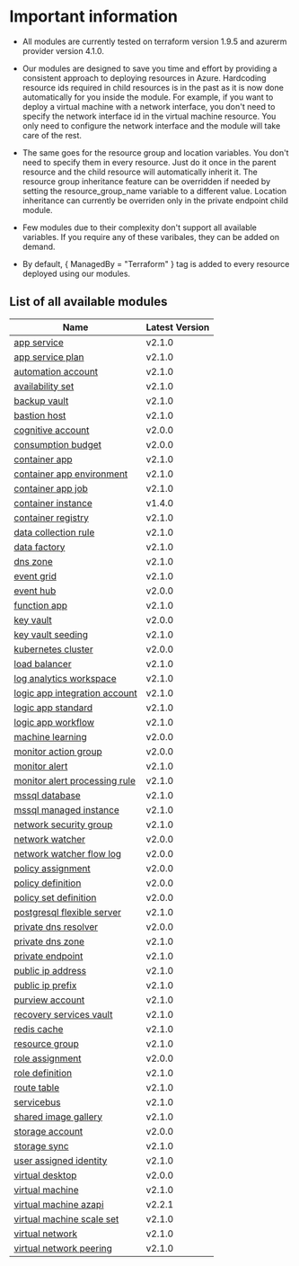 # Important information
* All modules are currently tested on terraform version 1.9.5 and azurerm provider version 4.1.0.

* Our modules are designed to save you time and effort by providing a consistent approach to deploying resources in Azure. Hardcoding resource ids required in child resources is in the past as it is now done automatically for you inside the module. For example, if you want to deploy a virtual machine with a network interface, you don't need to specify the network interface id in the virtual machine resource. You only need to configure the network interface and the module will take care of the rest.

* The same goes for the resource group and location variables. You don't need to specify them in every resource. Just do it once in the parent resource and the child resource will automatically inherit it. The resource group inheritance feature can be overridden if needed by setting the resource_group_name variable to a different value. Location inheritance can currently be overriden only in the private endpoint child module.

* Few modules due to their complexity don't support all available variables. If you require any of these varibales, they can be added on demand.

* By default, { ManagedBy = "Terraform" } tag is added to every resource deployed using our modules.

## List of all available modules


| Name | Latest Version |
| ---- | -------------- |
| [app service](./app-service/README.md) | v2.1.0 |
| [app service plan](./app-service-plan/README.md) | v2.1.0 |
| [automation account](./automation-account/README.md) | v2.1.0 |
| [availability set](./availability-set/README.md) | v2.1.0 |
| [backup vault](./backup-vault/README.md) | v2.1.0 |
| [bastion host](./bastion-host/README.md) | v2.1.0 |
| [cognitive account](./cognitive-account/README.md) | v2.0.0 |
| [consumption budget](./consumption-budget/README.md) | v2.0.0 |
| [container app](./container-app/README.md) | v2.1.0 |
| [container app environment](./container-app-environment/README.md) | v2.1.0 |
| [container app job](./container-app-job/README.md) | v2.1.0 |
| [container instance](./container-instance/README.md) | v1.4.0 |
| [container registry](./container-registry/README.md) | v2.1.0 |
| [data collection rule](./data-collection-rule/README.md) | v2.1.0 |
| [data factory](./data-factory/README.md) | v2.1.0 |
| [dns zone](./dns-zone/README.md) | v2.1.0 |
| [event grid](./event-grid/README.md) | v2.1.0 |
| [event hub](./event-hub/README.md) | v2.0.0 |
| [function app](./function-app/README.md) | v2.1.0 |
| [key vault](./key-vault/README.md) | v2.0.0 |
| [key vault seeding](./key-vault-seeding/README.md) | v2.1.0 |
| [kubernetes cluster](./kubernetes-cluster/README.md) | v2.0.0 |
| [load balancer](./load-balancer/README.md) | v2.1.0 |
| [log analytics workspace](./log-analytics-workspace/README.md) | v2.1.0 |
| [logic app integration account](./logic-app-integration-account/README.md) | v2.1.0 |
| [logic app standard](./logic-app-standard/README.md) | v2.1.0 |
| [logic app workflow](./logic-app-workflow/README.md) | v2.1.0 |
| [machine learning](./machine-learning/README.md) | v2.0.0 |
| [monitor action group](./monitor-action-group/README.md) | v2.0.0 |
| [monitor alert](./monitor-alert/README.md) | v2.1.0 |
| [monitor alert processing rule](./monitor-alert-processing-rule/README.md) | v2.1.0 |
| [mssql database](./mssql-database/README.md) | v2.1.0 |
| [mssql managed instance](./mssql-managed-instance/README.md) | v2.1.0 |
| [network security group](./network-security-group/README.md) | v2.1.0 |
| [network watcher](./network-watcher/README.md) | v2.0.0 |
| [network watcher flow log](./network-watcher-flow-log/README.md) | v2.0.0 |
| [policy assignment](./policy-assignment/README.md) | v2.0.0 |
| [policy definition](./policy-definition/README.md) | v2.0.0 |
| [policy set definition](./policy-set-definition/README.md) | v2.0.0 |
| [postgresql flexible server](./postgresql-flexible-server/README.md) | v2.1.0 |
| [private dns resolver](./private-dns-resolver/README.md) | v2.0.0 |
| [private dns zone](./private-dns-zone/README.md) | v2.1.0 |
| [private endpoint](./private-endpoint/README.md) | v2.1.0 |
| [public ip address](./public-ip-address/README.md) | v2.1.0 |
| [public ip prefix](./public-ip-prefix/README.md) | v2.1.0 |
| [purview account](./purview-account/README.md) | v2.1.0 |
| [recovery services vault](./recovery-services-vault/README.md) | v2.1.0 |
| [redis cache](./redis-cache/README.md) | v2.1.0 |
| [resource group](./resource-group/README.md) | v2.1.0 |
| [role assignment](./role-assignment/README.md) | v2.0.0 |
| [role definition](./role-definition/README.md) | v2.1.0 |
| [route table](./route-table/README.md) | v2.1.0 |
| [servicebus](./servicebus/README.md) | v2.1.0 |
| [shared image gallery](./shared-image-gallery/README.md) | v2.1.0 |
| [storage account](./storage-account/README.md) | v2.0.0 |
| [storage sync](./storage-sync/README.md) | v2.1.0 |
| [user assigned identity](./user-assigned-identity/README.md) | v2.1.0 |
| [virtual desktop](./virtual-desktop/README.md) | v2.0.0 |
| [virtual machine](./virtual-machine/README.md) | v2.1.0 |
| [virtual machine azapi](./virtual-machine-azapi/README.md) | v2.2.1 |
| [virtual machine scale set](./virtual-machine-scale-set/README.md) | v2.1.0 |
| [virtual network](./virtual-network/README.md) | v2.1.0 |
| [virtual network peering](./virtual-network-peering/README.md) | v2.1.0 |
